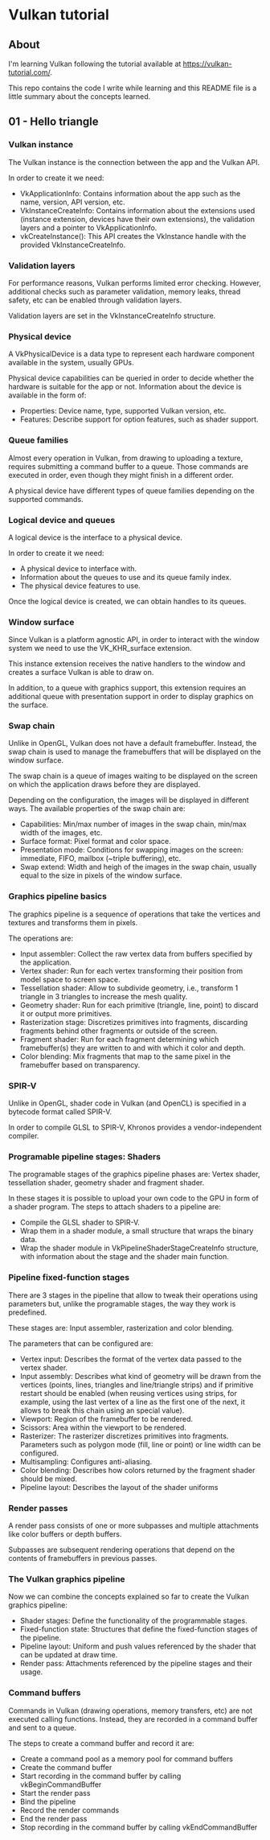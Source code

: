 # Vulkan tutorial

## About

I'm learning Vulkan following the tutorial available at
https://vulkan-tutorial.com/.

This repo contains the code I write while learning and this README file is a
little summary about the concepts learned.

## 01 - Hello triangle

### Vulkan instance

The Vulkan instance is the connection between the app and the Vulkan API.

In order to create it we need:

 - VkApplicationInfo: Contains information about the app such as the name,
   version, API version, etc.
 - VkInstanceCreateInfo: Contains information about the extensions used
   (instance extension, devices have their own extensions), the validation
   layers and a pointer to VkApplicationInfo.
 - vkCreateInstance(): This API creates the VkInstance handle with the provided
   VkInstanceCreateInfo.

### Validation layers

For performance reasons, Vulkan performs limited error checking. However,
additional checks such as parameter validation, memory leaks, thread safety, etc
can be enabled through validation layers.

Validation layers are set in the VkInstanceCreateInfo structure.

### Physical device

A VkPhysicalDevice is a data type to represent each hardware component available
in the system, usually GPUs.

Physical device capabilities can be queried in order to decide whether the
hardware is suitable for the app or not. Information about the device is
available in the form of:

 - Properties: Device name, type, supported Vulkan version, etc.
 - Features: Describe support for option features, such as shader support.

### Queue families

Almost every operation in Vulkan, from drawing to uploading a texture, requires
submitting a command buffer to a queue. Those commands are executed in order,
even though they might finish in a different order.

A physical device have different types of queue families depending on the
supported commands.

### Logical device and queues

A logical device is the interface to a physical device.

In order to create it we need:

 - A physical device to interface with.
 - Information about the queues to use and its queue family index.
 - The physical device features to use.

Once the logical device is created, we can obtain handles to its queues.

### Window surface

Since Vulkan is a platform agnostic API, in order to interact with the window
system we need to use the VK_KHR_surface extension.

This instance extension receives the native handlers to the window and creates a
surface Vulkan is able to draw on.

In addition, to a queue with graphics support, this extension requires an
additional queue with presentation support in order to display graphics on the
surface.

### Swap chain

Unlike in OpenGL, Vulkan does not have a default framebuffer. Instead, the swap
chain is used to manage the framebuffers that will be displayed on the window
surface.

The swap chain is a queue of images waiting to be displayed on the screen on
which the application draws before they are displayed.

Depending on the configuration, the images will be displayed in different ways.
The available properties of the swap chain are:

 - Capabilities: Min/max number of images in the swap chain, min/max width of
   the images, etc.
 - Surface format: Pixel format and color space.
 - Presentation mode: Conditions for swapping images on the screen: immediate,
   FIFO, mailbox (~triple buffering), etc.
 - Swap extend: Width and heigh of the images in the swap chain, usually equal
   to the size in pixels of the window surface.

### Graphics pipeline basics

The graphics pipeline is a sequence of operations that take the vertices and
textures and transforms them in pixels.

The operations are:

 - Input assembler: Collect the raw vertex data from buffers specified by the
   application.
 - Vertex shader: Run for each vertex transforming their position from model
   space to screen space.
 - Tessellation shader: Allow to subdivide geometry, i.e., transform 1 triangle
   in 3 triangles to increase the mesh quality.
 - Geometry shader: Run for each primitive (triangle, line, point) to discard it
   or output more primitives.
 - Rasterization stage: Discretizes primitives into fragments, discarding
   fragments behind other fragments or outside of the screen.
 - Fragment shader: Run for each fragment determining which framebuffer(s) they
   are written to and with which it color and depth.
 - Color blending: Mix fragments that map to the same pixel in the framebuffer
   based on transparency.

### SPIR-V

Unlike in OpenGL, shader code in Vulkan (and OpenCL) is specified in a bytecode
format called SPIR-V.

In order to compile GLSL to SPIR-V, Khronos provides a vendor-independent
compiler.

### Programable pipeline stages: Shaders

The programable stages of the graphics pipeline phases are: Vertex shader,
tessellation shader, geometry shader and fragment shader.

In these stages it is possible to upload your own code to the GPU in form of a
shader program. The steps to attach shaders to a pipeline are:

 - Compile the GLSL shader to SPIR-V.
 - Wrap them in a shader module, a small structure that wraps the binary data.
 - Wrap the shader module in VkPipelineShaderStageCreateInfo structure, with
   information about the stage and the shader main function.

### Pipeline fixed-function stages

There are 3 stages in the pipeline that allow to tweak their operations using
parameters but, unlike the programable stages, the way they work is predefined.

These stages are: Input assembler, rasterization and color blending.

The parameters that can be configured are:

 - Vertex input: Describes the format of the vertex data passed to the vertex
   shader.
 - Input assembly: Describes what kind of geometry will be drawn from the
   vertices (points, lines, triangles and line/triangle strips) and if primitive
   restart should be enabled (when reusing vertices using strips, for example,
   using the last vertex of a line as the first one of the next, it allows to
   break this chain using an special value).
 - Viewport: Region of the framebuffer to be rendered.
 - Scissors: Area within the viewport to be rendered.
 - Rasterizer: The rasterizer discretizes primitives into fragments. Parameters
   such as polygon mode (fill, line or point) or line width can be configured.
 - Multisampling: Configures anti-aliasing.
 - Color blending: Describes how colors returned by the fragment shader should
   be mixed.
 - Pipeline layout: Describes the layout of the shader uniforms

### Render passes

A render pass consists of one or more subpasses and multiple attachments like
color buffers or depth buffers.

Subpasses are subsequent rendering operations that depend on the contents of
framebuffers in previous passes.

### The Vulkan graphics pipeline

Now we can combine the concepts explained so far to create the Vulkan graphics
pipeline:

 - Shader stages: Define the functionality of the programmable stages.
 - Fixed-function state: Structures that define the fixed-function stages of the
   pipeline.
 - Pipeline layout: Uniform and push values referenced by the shader that can be
   updated at draw time.
 - Render pass: Attachments referenced by the pipeline stages and their usage.

### Command buffers

Commands in Vulkan (drawing operations, memory transfers, etc) are not executed
calling functions. Instead, they are recorded in a command buffer and sent to a
queue.

The steps to create a command buffer and record it are:

 - Create a command pool as a memory pool for command buffers
 - Create the command buffer
 - Start recording in the command buffer by calling vkBeginCommandBuffer
 - Start the render pass
 - Bind the pipeline
 - Record the render commands
 - End the render pass
 - Stop recording in the command buffer by calling vkEndCommandBuffer
